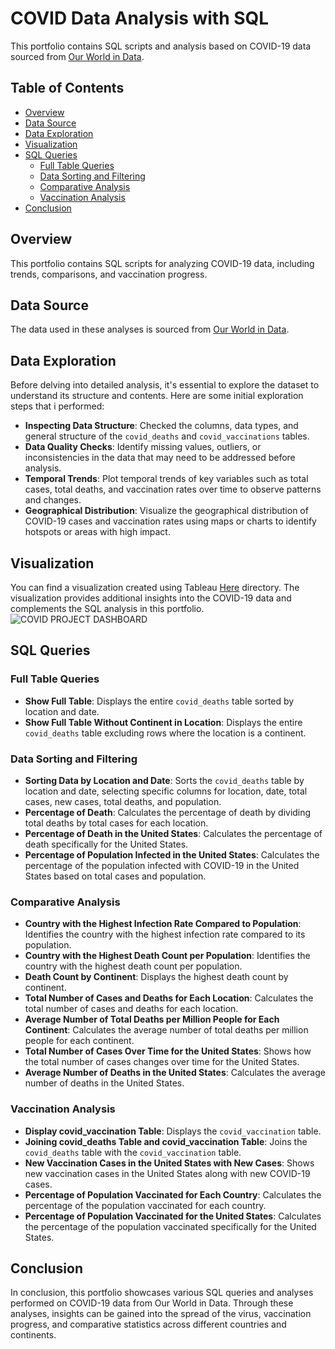 # COVID Data Analysis with SQL

This portfolio contains SQL scripts and analysis based on COVID-19 data sourced from [Our World in Data](https://ourworldindata.org/covid-deaths).

## Table of Contents

- [Overview](#overview)
- [Data Source](#data-source)
- [Data Exploration](#data-exploration)
- [Visualization](#visualization)
- [SQL Queries](#sql-queries)
  - [Full Table Queries](#full-table-queries)
  - [Data Sorting and Filtering](#data-sorting-and-filtering)
  - [Comparative Analysis](#comparative-analysis)
  - [Vaccination Analysis](#vaccination-analysis)
- [Conclusion](#conclusion)

## Overview

This portfolio contains SQL scripts for analyzing COVID-19 data, including trends, comparisons, and vaccination progress.

## Data Source

The data used in these analyses is sourced from [Our World in Data](https://ourworldindata.org/covid-deaths).

## Data Exploration

Before delving into detailed analysis, it's essential to explore the dataset to understand its structure and contents. Here are some initial exploration steps that i performed:

- **Inspecting Data Structure**: Checked the columns, data types, and general structure of the `covid_deaths` and `covid_vaccinations` tables.
- **Data Quality Checks**: Identify missing values, outliers, or inconsistencies in the data that may need to be addressed before analysis.
- **Temporal Trends**: Plot temporal trends of key variables such as total cases, total deaths, and vaccination rates over time to observe patterns and changes.
- **Geographical Distribution**: Visualize the geographical distribution of COVID-19 cases and vaccination rates using maps or charts to identify hotspots or areas with high impact.

## Visualization

You can find a visualization created using Tableau [Here](https://public.tableau.com/app/profile/remigius.ufomba/viz/covidproject1_17085647978130/COVIDPROJECTDASHBOARD) directory. The visualization provides additional insights into the COVID-19 data and complements the SQL analysis in this portfolio.
![COVID PROJECT DASHBOARD](https://github.com/Remmy69440/COVID-Project/assets/159604919/fdbc2376-3734-4811-95dd-f33c46a5b791)


## SQL Queries

### Full Table Queries

- **Show Full Table**: Displays the entire `covid_deaths` table sorted by location and date.
- **Show Full Table Without Continent in Location**: Displays the entire `covid_deaths` table excluding rows where the location is a continent.
  
### Data Sorting and Filtering

- **Sorting Data by Location and Date**: Sorts the `covid_deaths` table by location and date, selecting specific columns for location, date, total cases, new cases, total deaths, and population.
- **Percentage of Death**: Calculates the percentage of death by dividing total deaths by total cases for each location.
- **Percentage of Death in the United States**: Calculates the percentage of death specifically for the United States.
- **Percentage of Population Infected in the United States**: Calculates the percentage of the population infected with COVID-19 in the United States based on total cases and population.
  
### Comparative Analysis

- **Country with the Highest Infection Rate Compared to Population**: Identifies the country with the highest infection rate compared to its population.
- **Country with the Highest Death Count per Population**: Identifies the country with the highest death count per population.
- **Death Count by Continent**: Displays the highest death count by continent.
- **Total Number of Cases and Deaths for Each Location**: Calculates the total number of cases and deaths for each location.
- **Average Number of Total Deaths per Million People for Each Continent**: Calculates the average number of total deaths per million people for each continent.
- **Total Number of Cases Over Time for the United States**: Shows how the total number of cases changes over time for the United States.
- **Average Number of Deaths in the United States**: Calculates the average number of deaths in the United States.

### Vaccination Analysis

- **Display covid_vaccination Table**: Displays the `covid_vaccination` table.
- **Joining covid_deaths Table and covid_vaccination Table**: Joins the `covid_deaths` table with the `covid_vaccination` table.
- **New Vaccination Cases in the United States with New Cases**: Shows new vaccination cases in the United States along with new COVID-19 cases.
- **Percentage of Population Vaccinated for Each Country**: Calculates the percentage of the population vaccinated for each country.
- **Percentage of Population Vaccinated for the United States**: Calculates the percentage of the population vaccinated specifically for the United States.


## Conclusion

In conclusion, this portfolio showcases various SQL queries and analyses performed on COVID-19 data from Our World in Data. Through these analyses, insights can be gained into the spread of the virus, vaccination progress, and comparative statistics across different countries and continents.
